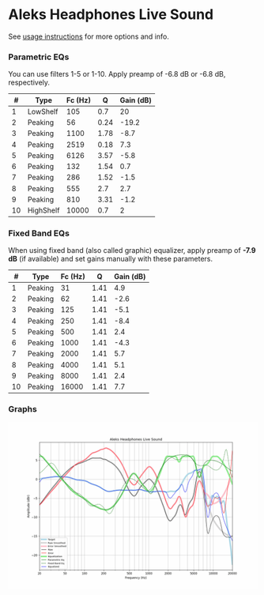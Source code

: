 # Aleks Headphones Live Sound
See [usage instructions](https://github.com/jaakkopasanen/AutoEq#usage) for more options and info.

### Parametric EQs
You can use filters 1-5 or 1-10. Apply preamp of -6.8 dB or -6.8 dB, respectively.

|   # | Type      |   Fc (Hz) |    Q |   Gain (dB) |
|-----|-----------|-----------|------|-------------|
|   1 | LowShelf  |       105 | 0.7  |        20   |
|   2 | Peaking   |        56 | 0.24 |       -19.2 |
|   3 | Peaking   |      1100 | 1.78 |        -8.7 |
|   4 | Peaking   |      2519 | 0.18 |         7.3 |
|   5 | Peaking   |      6126 | 3.57 |        -5.8 |
|   6 | Peaking   |       132 | 1.54 |         0.7 |
|   7 | Peaking   |       286 | 1.52 |        -1.5 |
|   8 | Peaking   |       555 | 2.7  |         2.7 |
|   9 | Peaking   |       810 | 3.31 |        -1.2 |
|  10 | HighShelf |     10000 | 0.7  |         2   |

### Fixed Band EQs
When using fixed band (also called graphic) equalizer, apply preamp of **-7.9 dB** (if available) and set gains manually with these parameters.

|   # | Type    |   Fc (Hz) |    Q |   Gain (dB) |
|-----|---------|-----------|------|-------------|
|   1 | Peaking |        31 | 1.41 |         4.9 |
|   2 | Peaking |        62 | 1.41 |        -2.6 |
|   3 | Peaking |       125 | 1.41 |        -5.1 |
|   4 | Peaking |       250 | 1.41 |        -8.4 |
|   5 | Peaking |       500 | 1.41 |         2.4 |
|   6 | Peaking |      1000 | 1.41 |        -4.3 |
|   7 | Peaking |      2000 | 1.41 |         5.7 |
|   8 | Peaking |      4000 | 1.41 |         5.1 |
|   9 | Peaking |      8000 | 1.41 |         2.4 |
|  10 | Peaking |     16000 | 1.41 |         7.7 |

### Graphs
![](./Aleks%20Headphones%20Live%20Sound.png)
